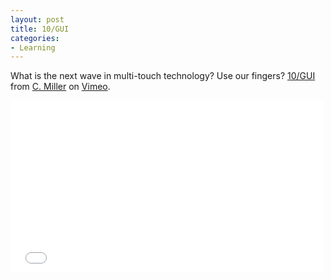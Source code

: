 ```yaml
---
layout: post
title: 10/GUI
categories:
- Learning
---
```



What is the next wave in multi-touch technology? Use our fingers? [10/GUI](http://vimeo.com/6712657) from [C. Miller](http://vimeo.com/user1415432) on [Vimeo](http://vimeo.com).

<iframe src="//player.vimeo.com/video/6712657" width="500" height="275" frameborder="0" webkitallowfullscreen mozallowfullscreen allowfullscreen></iframe>
